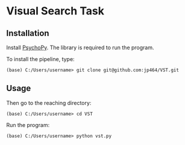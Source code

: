 # Visual Search Task

## Installation
Install [PsychoPy](https://www.psychopy.org/). The library is required to run the program. 

To install the pipeline, type:
```
(base) C:/Users/username> git clone git@github.com:jp464/VST.git
```  
## Usage

Then go to the reaching directory:
```
(base) C:/Users/username> cd VST
```  
Run the program:
```
(base) C:/Users/username> python vst.py
```
